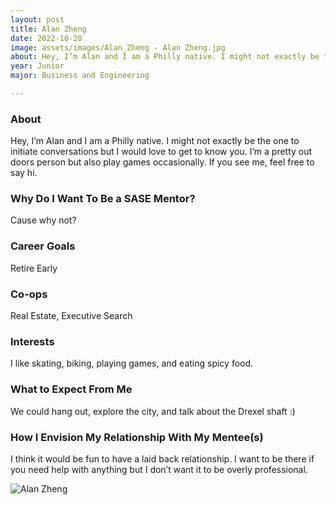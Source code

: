 ```yaml
---
layout: post
title: Alan Zheng 
date: 2022-10-20
image: assets/images/Alan_Zheng - Alan Zheng.jpg
about: Hey, I’m Alan and I am a Philly native. I might not exactly be the one to initiate conversations but I would love to get to know you. I’m a pretty out doors person but also play games occasionally. If you see me, feel free to say hi.
year: Junior
major: Business and Engineering

---
```


### About

Hey, I’m Alan and I am a Philly native. I might not exactly be the one to initiate conversations but I would love to get to know you. I’m a pretty out doors person but also play games occasionally. If you see me, feel free to say hi.

### Why Do I Want To Be a SASE Mentor?

Cause why not?

### Career Goals

Retire Early

### Co-ops

Real Estate, Executive Search

### Interests

I like skating, biking, playing games, and eating spicy food.

### What to Expect From Me

We could hang out, explore the city, and talk about the Drexel shaft :)

### How I Envision My Relationship With My Mentee(s) 

I think it would be fun to have a laid back relationship. I want to be there if you need help with anything but I don’t want it to be overly professional. 

<div class="text-center my-5">
    <img src="https://sase-drexel.github.io/mentorship-2021/assets/images/Alan_Zheng.jpg" alt="Alan Zheng" class="rounded post-img" />
</div>
